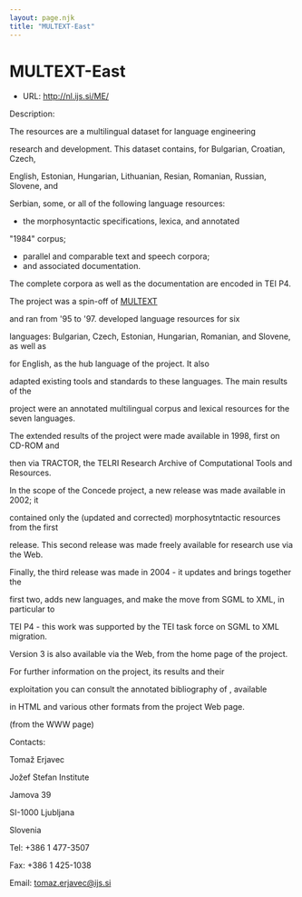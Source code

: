 ```yaml
---
layout: page.njk
title: "MULTEXT-East"
---
```

# MULTEXT-East








* URL: <http://nl.ijs.si/ME/>



Description:


The resources are a multilingual dataset for language engineering
 
 research and development. This dataset contains, for Bulgarian, Croatian, Czech,
 
 English, Estonian, Hungarian, Lithuanian, Resian, Romanian, Russian, Slovene, and
 
 Serbian, some, or all of the following language resources: 
 
 


* the morphosyntactic specifications, lexica, and annotated
 
 "1984" corpus;
* parallel and comparable text and speech corpora;
* and associated documentation.


 
 The complete corpora as well as the documentation are encoded in TEI P4.
 
 
 
 The project was a spin-off of [MULTEXT](/Activities/Projects/mu03.xml)
 
 and ran from '95 to '97. developed language resources for six
 
 languages: Bulgarian, Czech, Estonian, Hungarian, Romanian, and Slovene, as well as
 
 for English, as the 
 hub language of the project. It also
 
 adapted existing tools and standards to these languages. The main results of the
 
 project were an annotated multilingual corpus and lexical resources for the seven
 languages.


 The extended results of the project were made available in 1998, first on CD-ROM
 and
 
 then via TRACTOR, the TELRI Research Archive of Computational Tools and Resources.
 


In the scope of the Concede project, a new release was made available in 2002; it
 
 contained only the (updated and corrected) morphosytntactic resources from the first
 
 release. This second release was made freely available for research use via the Web.
 


 Finally, the third release was made in 2004 - it updates and brings together the
 
 first two, adds new languages, and make the move from SGML to XML, in particular to
 
 TEI P4 - this work was supported by the TEI task force on SGML to XML migration.
 
 Version 3 is also available via the Web, from the home page of the project.


For further information on the project, its results and their
 
 exploitation you can consult the annotated bibliography of , available
 
 in HTML and various other formats from the project Web page.


(from the WWW page)



Contacts:



Tomaž Erjavec


Jožef Stefan Institute


Jamova 39


SI-1000 Ljubljana


Slovenia


Tel: +386 1 477-3507


Fax: +386 1 425-1038


Email: [tomaz.erjavec@ijs.si](mailto:tomaz.erjavec@ijs.si)





